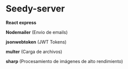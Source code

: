 # Seedy-server

**React express**

**Nodemailer** (Envio de emails)

**jsonwebtoken** (JWT Tokens)

**multer** (Carga de archivos)

**sharp** (Procesamiento de imágenes de alto rendimiento)

